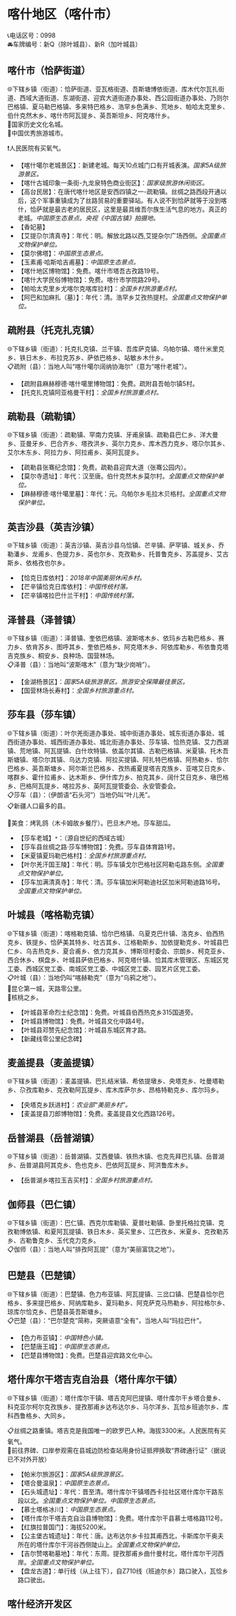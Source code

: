 # 喀什地区（喀什市）  
📞电话区号：0998  
🚘车牌编号：新Q（除叶城县）、新R（加叶城县）  

## 喀什市（恰萨街道）  
🌐下辖乡镇（街道）：恰萨街道、亚瓦格街道、吾斯塘博依街道、库木代尔瓦扎街道、西域大道街道、东湖街道、迎宾大道街道办事处、西公园街道办事处、乃则尔巴格镇、夏马勒巴格镇、多来特巴格乡、浩罕乡色满乡、荒地乡、帕哈太克里乡、伯什克然木乡、喀什市阿瓦提乡、英吾斯坦乡、阿克喀什乡。   
🚩国家历史文化名城。   
🏅中国优秀旅游城市。   
   
❗人民医院有买氧气。  
  
* 【喀什噶尔老城景区】：新建老城。每天10点城门口有开城表演。*国家5A级旅游景区。*  
* 【喀什古城印象一条街-九龙泉特色商业街区】：*国家级旅游休闲街区。*  
* 【高台民居】：在唐代喀什地区是安西四镇之一-疏勒镇。丝绸之路西段开通以后，这个军事重镇成为了丝路贸易的重要驿站。有人说不到恰萨就等于没到喀什，恰萨就是最古老的居民区，这里是最具维吾尔族生活气息的地方。真正的老城。*中国原生态景点。央视《中国古镇》拍摄地。*  
* 【香妃墓】  
* 【艾提尕尔清真寺】：年代：明。解放北路以西,艾提杂尔广场西侧。*全国重点文物保护单位。*   
* 【莫尔佛塔】：*中国原生态景点。*  
* 【玉素甫·哈斯哈吉甫墓】：*中国原生态景点。*  
* 【喀什地区博物馆】：免费。喀什市塔吾古孜路19号。   
* 【喀什大学民俗博物馆】：免费。喀什市学院路29号。   
* 【帕哈太克里乡尤喀尔克喀库拉村】：*全国乡村旅游重点村。*  
* 【阿巴和加麻扎（墓）】：年代：清。浩罕乡艾孜热提村。*全国重点文物保护单位。*   

## 疏附县（托克扎克镇）  
🌐下辖乡镇（街道）：托克扎克镇、兰干镇、吾库萨克镇、乌帕尔镇、塔什米里克乡、铁日木乡、布拉克苏乡、萨依巴格乡、站敏乡木什乡。   
📋疏附（县）：当地人叫“喀什噶尔阔纳协海尔”（意为“喀什老城”）。   
  
* 【疏附县麻赫穆德·喀什噶里博物馆】：免费。疏附县吾帕尔镇5村。   
* 【托克扎克镇阿亚格曼干村】：*全国乡村旅游重点村。*    

## 疏勒县（疏勒镇）  
🌐下辖乡镇（街道）：疏勒镇、罕南力克镇、牙甫泉镇、疏勒县巴仁乡、洋大曼乡、亚曼牙乡、巴合齐乡、塔孜洪乡、英尔力克乡、库木西力克乡、塔尕尔其乡、艾尔木东乡、阿拉力乡、阿拉甫乡、英阿瓦提乡。   
  
* 【疏勒县张骞纪念馆】：免费。疏勒县迎宾大道（张骞公园内）。   
* 【莫尔寺遗址】：年代：汉至唐。伯什克然木乡莫尔村。*全国重点文物保护单位。*   
* 【麻赫穆德·喀什噶里墓】：年代：元。乌帕尔乡毛拉木贝格村。*全国重点文物保护单位。*   

## 英吉沙县（英吉沙镇）  
🌐下辖乡镇（街道）：英吉沙镇、英吉沙县乌恰镇、芒辛镇、萨罕镇、城关乡、乔勒潘乡、龙甫乡、色提力乡、英也尔乡、克孜勒乡、托普鲁克乡、苏盖提乡、艾古斯乡、依格孜也尔乡。   
  
* 【恰克日库依村】：*2018年中国美丽休闲乡村。*    
* 【芒辛镇恰克日库依村】：*中国传统村落。*  
* 【芒辛镇喀拉巴什兰干村】：*中国传统村落。*  

## 泽普县（泽普镇）  
🌐下辖乡镇（街道）：泽普镇、奎依巴格镇、波斯喀木乡、依玛乡古勒巴格乡、赛力乡、依肯苏乡、图呼其乡、奎依巴格乡、阿克塔木乡、阿依库勒乡、布依鲁克塔吉克族乡、桐安乡、良种场、国营林场。   
📋泽普（县）：当地叫“波斯喀木”（意为“缺少岗哨”）。   
  
* 【金湖杨景区】：*国家5A级旅游景区。旅游安全保障最佳景区。*  
* 【国营林场长寿村】：*全国乡村旅游重点村。*  

## 莎车县（莎车镇）  
🌐下辖乡镇（街道）：叶尔羌街道办事处、城中街道办事处、城东街道办事处、城西街道办事处、城西街道办事处、城北街道办事处、莎车镇、恰热克镇、艾力西湖镇、荒地镇、阿瓦提镇、白什坎特镇、依盖尔其镇、古勒巴格镇、米夏镇、托木吾斯塘镇、塔尕尔其镇、乌达力克镇、阿拉买提镇、阿扎特巴格镇、阿热勒乡、恰尔巴格乡、英吾斯塘乡、阿尔斯兰巴格乡、孜热甫夏提塔吉克族乡、亚喀艾日克乡、喀群乡、霍什拉甫乡、达木斯乡、伊什库力乡、拍克其乡、阔什艾日克乡、墩巴格乡、巴格阿瓦提乡、喀拉苏乡、英阿瓦提管委会、永安管委会。   
📋莎车（县）：（伊朗语“石头河”）当地仍叫“叶儿羌”。   
📋新疆人口最多的县。  
   
🍴美食：烤乳鸽（木卡姆故乡餐厅）。巴旦木产地。莎车甜瓜。    
  
* 【莎车老城】`*`：（源自世纪的西域古城）  
* 【莎车县丝绸之路·莎车博物馆】：免费。莎车县体育路1号。   
* 【米夏镇夏玛勒巴格村】：*全国乡村旅游重点村。*  
* 【叶尔羌汗国王陵】：年代：明。莎车镇戈尔巴格社区阿勒屯路东侧。*全国重点文物保护单位。*   
* 【莎车加满清真寺】：年代：清。莎车镇加米阿勒迪社区加米阿勒迪路16号。*全国重点文物保护单位。*   

## 叶城县（喀格勒克镇）  
🌐下辖乡镇（街道）：喀格勒克镇、恰尔巴格镇、乌夏克巴什镇、洛克乡、伯西热克乡、铁提乡、恰萨美其特乡、吐古其乡、江格勒斯乡、加依提勒克乡、叶城县巴仁乡、乌吉热克乡、夏合甫乡、依力克其乡、博斯坦村委会、宗朗乡、柯克亚乡、西合休乡、棋盘乡、叶城县萨依巴格乡、阿克塔什镇、恰其库木管理区、东城区党工委、西城区党工委、南城区党工委、中城区党工委、园艺片区党工委。   
📋叶城（县）：当地仍叫“喀赫勒克”（意为“乌鸦之地”）。   
🧭昆仑第一城，天路零公里。   
🧊核桃之乡。
  
* 【叶城县革命烈士纪念馆】：免费。叶城县伯西热克乡315国道旁。   
* 【叶城县博物馆】：免费。叶城县文化中路4号。   
* 【叶城县邓赞先纪念馆】：叶城县东城区育才路。   
* 【新藏线零公里纪念碑】

## 麦盖提县（麦盖提镇）  
🌐下辖乡镇（街道）：麦盖提镇、巴扎结米镇、希依提墩乡、央塔克乡、吐曼塔勒乡、尕孜库勒乡、克孜勒阿瓦提乡、库木库萨尔乡、昂格特勒克乡、库尔玛乡。   
  
* 【央塔克乡跃进村】：*农业部“美丽乡村”。*  
* 【麦盖提县刀郎博物馆】：免费。麦盖提县文化西路126号。   

## 岳普湖县（岳普湖镇）  
🌐下辖乡镇（街道）：岳普湖镇、艾西曼镇、铁热木镇、也克先拜巴扎镇、岳普湖乡、岳普湖县阿其克乡、色也克乡、巴依阿瓦提乡、阿洪鲁库木乡。   
  
* 【岳普湖乡喀拉玉吉买村】：*全国乡村旅游重点村。*  

## 伽师县（巴仁镇）  
🌐下辖乡镇（街道）：巴仁镇、西克尔库勒镇、夏普吐勒镇、卧里托格拉克镇、克孜勒博依镇、和夏阿瓦提镇、铁日木乡、英买里乡、江巴孜乡、米夏乡、克孜勒苏乡、古勒鲁克乡、玉代克力克乡。   
📋伽师（县）：当地人叫“排孜阿瓦提”（意为“美丽富饶之地”）。   
   
## 巴楚县（巴楚镇）  
🌐下辖乡镇（街道）：巴楚镇、色力布亚镇、阿瓦提镇、三岔口镇、巴楚县恰尔巴格乡、多来提巴格乡、阿纳库勒乡、夏玛勒乡、阿克萨克马热勒乡、阿拉格尔乡、琼库尔恰克乡、巴楚县英吾斯塘乡。   
📋巴楚（县）：“巴尔楚克”简称，突厥语意“全有”，当地人叫“玛拉巴什”。   
  
* 【色力布亚镇】：*中国特色小镇。*  
* 【巴楚唐王城】：*中国原生态景点。*  
* 【巴楚县博物馆】：免费。巴楚县迎宾路文化中心。   

## 塔什库尔干塔吉克自治县（塔什库尔干镇）  
🌐下辖乡镇（街道）：塔什库尔干镇、塔吉克阿巴提镇、塔什库尔干乡塔合曼乡、科克亚尔柯尔克孜族乡、提孜那甫乡达布达尔乡、马尔洋乡、瓦恰乡班迪尔乡、库科西鲁格乡、大同乡。   
  
📋丝绸之路重镇。塔吉克是我国唯一的欧罗巴人种。海拔3300米。人民医院有买氧气。   
🧭前往界碑、口岸参观需在县城边防检查站用身份证抵押换取“界碑通行证”（据说已不对外开放）    
  
* 【帕米尔旅游区】：*国家5A级旅游景区。*  
* 【塔合曼温泉】：*中国原生态景点。*  
* 【石头城遗址】：年代：晋至清。塔什库尔干镇塔西卡拉社区塔什库尔干路东段以北。*全国重点文物保护单位。中国原生态景点。*  
* 【慕士塔格冰川】：*中国原生态景点。*  
* 【塔什库尔干塔吉克自治县博物馆】：免费。塔什库尔干县慕士塔格路112号。   
* 【红旗拉普国门】：海拔5200米。   
* 【公主堡古城遗址】：年代：唐。达布达尔乡卡拉其甫西北，卡斯库尔干奥夫所在的塔什库尔干河谷西侧陡山上。*全国重点文物保护单位。*   
* 【吉尔赞喀勒墓地】：年代：东周。提孜那甫乡曲什曼村北，塔什库尔干河西岸。*全国重点文物保护单位。*     
* 【盘龙古道】：单行线（从上往下），自Z710线（班迪尔乡）路口驶入，瓦恰乡路口驶出。

## 喀什经济开发区  

